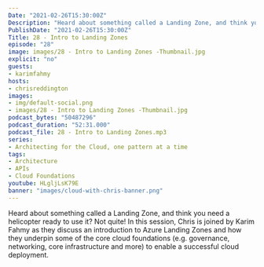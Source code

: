 ```yaml
---
Date: "2021-02-26T15:30:00Z"
Description: "Heard about something called a Landing Zone, and think you need a helicopter ready to use it? Not quite! In this session, Chris is joined by Karim Fahmy as they discuss an introduction to Azure Landing Zones and how they underpin some of the core cloud foundations (e.g. governance, networking, core infrastructure and more) to enable a successful cloud deployment"
PublishDate: "2021-02-26T15:30:00Z"
Title: 28 - Intro to Landing Zones
episode: "28"
image: images/28 - Intro to Landing Zones -Thumbnail.jpg
explicit: "no"
guests:
- karimfahmy
hosts:
- chrisreddington
images:
- img/default-social.png
- images/28 - Intro to Landing Zones -Thumbnail.jpg
podcast_bytes: "50487296"
podcast_duration: "52:31.000"
podcast_file: 28 - Intro to Landing Zones.mp3
series:
- Architecting for the Cloud, one pattern at a time
tags:
- Architecture
- APIs
- Cloud Foundations
youtube: HLgljLsK79E
banner: "images/cloud-with-chris-banner.png"
---
```

Heard about something called a Landing Zone, and think you need a helicopter ready to use it? Not quite! In this session, Chris is joined by Karim Fahmy as they discuss an introduction to Azure Landing Zones and how they underpin some of the core cloud foundations (e.g. governance, networking, core infrastructure and more) to enable a successful cloud deployment.